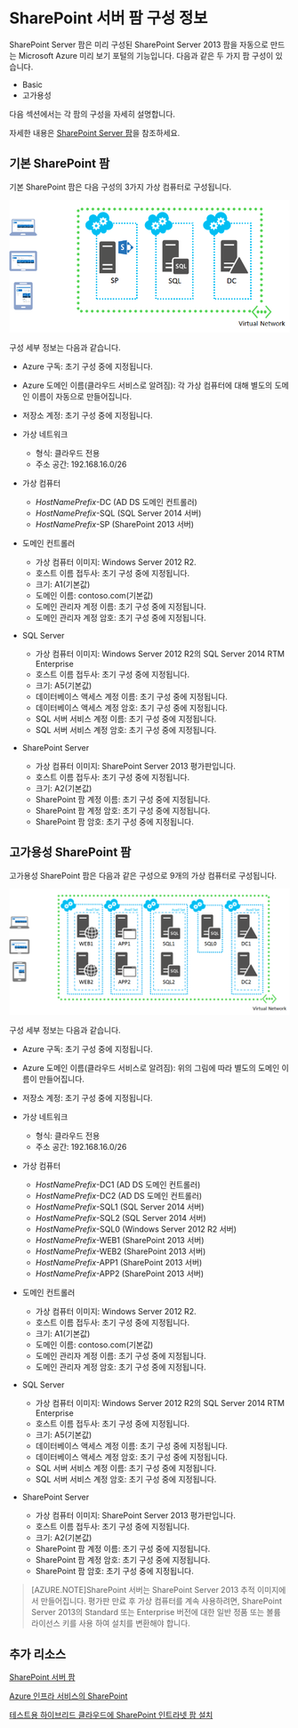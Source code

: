 <properties 
	pageTitle="SharePoint 서버 팜 구성 정보" 
	description="SharePoint 팜의 기본 구성에 대해 설명합니다." 
	services="virtual-machines" 
	documentationCenter="" 
	authors="JoeDavies-MSFT" 
	manager="timlt" 
	editor=""/>

<tags 
	ms.service="virtual-machines" 
	ms.workload="infrastructure-services" 
	ms.tgt_pltfrm="vm-sharepoint" 
	ms.devlang="na" 
	ms.topic="article" 
	ms.date="04/09/2015" 
	ms.author="josephd"/>


# SharePoint 서버 팜 구성 정보

SharePoint Server 팜은 미리 구성된 SharePoint Server 2013 팜을 자동으로 만드는 Microsoft Azure 미리 보기 포털의 기능입니다. 다음과 같은 두 가지 팜 구성이 있습니다.

- Basic
- 고가용성

다음 섹션에서는 각 팜의 구성을 자세히 설명합니다.

자세한 내용은 [SharePoint Server 팜](virtual-machines-sharepoint-farm-azure-preview.md)을 참조하세요.

## 기본 SharePoint 팜

기본 SharePoint 팜은 다음 구성의 3가지 가상 컴퓨터로 구성됩니다.

![sharepointfarm](./media/virtual-machines-sharepoint-farm-config-azure-preview/SPFarm_Basic.png)

구성 세부 정보는 다음과 같습니다.

-	Azure 구독: 초기 구성 중에 지정됩니다.
-	Azure 도메인 이름(클라우드 서비스로 알려짐): 각 가상 컴퓨터에 대해 별도의 도메인 이름이 자동으로 만들어집니다.
-	저장소 계정: 초기 구성 중에 지정됩니다.
-	가상 네트워크 	
	-   형식: 클라우드 전용	
    -	주소 공간: 192.168.16.0/26    

- 가상 컴퓨터
	-	*HostNamePrefix*-DC (AD DS 도메인 컨트롤러)
	-	*HostNamePrefix*-SQL (SQL Server 2014 서버)
	-	*HostNamePrefix*-SP (SharePoint 2013 서버)

- 도메인 컨트롤러
	-	가상 컴퓨터 이미지: Windows Server 2012 R2.
	-	호스트 이름 접두사: 초기 구성 중에 지정됩니다.
	-	크기: A1(기본값)
	-	도메인 이름: contoso.com(기본값)
	-	도메인 관리자 계정 이름: 초기 구성 중에 지정됩니다.
	-	도메인 관리자 계정 암호: 초기 구성 중에 지정됩니다.

- SQL Server
	-	가상 컴퓨터 이미지: Windows Server 2012 R2의 SQL Server 2014 RTM Enterprise
	-	호스트 이름 접두사: 초기 구성 중에 지정됩니다.
	-	크기: A5(기본값)
	-	데이터베이스 액세스 계정 이름: 초기 구성 중에 지정됩니다.
	-	데이터베이스 액세스 계정 암호: 초기 구성 중에 지정됩니다.
	-	SQL 서버 서비스 계정 이름: 초기 구성 중에 지정됩니다.
	-	SQL 서버 서비스 계정 암호: 초기 구성 중에 지정됩니다.

- SharePoint Server
	-	가상 컴퓨터 이미지: SharePoint Server 2013 평가판입니다.
	-	호스트 이름 접두사: 초기 구성 중에 지정됩니다.
	-	크기: A2(기본값)
	-	SharePoint 팜 계정 이름: 초기 구성 중에 지정됩니다.
	-	SharePoint 팜 계정 암호: 초기 구성 중에 지정됩니다.
	-	SharePoint 팜 암호: 초기 구성 중에 지정됩니다.


## 고가용성 SharePoint 팜

고가용성 SharePoint 팜은 다음과 같은 구성으로 9개의 가상 컴퓨터로 구성됩니다.

![sharepointfarm](./media/virtual-machines-sharepoint-farm-config-azure-preview/SPFarm_HighAvail.png)
 
구성 세부 정보는 다음과 같습니다.

-	Azure 구독: 초기 구성 중에 지정됩니다.
-	Azure 도메인 이름(클라우드 서비스로 알려짐): 위의 그림에 따라 별도의 도메인 이름이 만들어집니다.
-	저장소 계정: 초기 구성 중에 지정됩니다.
-	가상 네트워크	
	-	형식: 클라우드 전용
	-	주소 공간: 192.168.16.0/26	

-	가상 컴퓨터
	-	*HostNamePrefix*-DC1 (AD DS 도메인 컨트롤러)
	-	*HostNamePrefix*-DC2 (AD DS 도메인 컨트롤러)
	-	*HostNamePrefix*-SQL1 (SQL Server 2014 서버)
	-	*HostNamePrefix*-SQL2 (SQL Server 2014 서버)
	-	*HostNamePrefix*-SQL0 (Windows Server 2012 R2 서버)
	-	*HostNamePrefix*-WEB1 (SharePoint 2013 서버)
	-	*HostNamePrefix*-WEB2 (SharePoint 2013 서버)
	-	*HostNamePrefix*-APP1 (SharePoint 2013 서버)
	-	*HostNamePrefix*-APP2 (SharePoint 2013 서버)

-	도메인 컨트롤러
	-	가상 컴퓨터 이미지: Windows Server 2012 R2.
	-	호스트 이름 접두사: 초기 구성 중에 지정됩니다.
	-	크기: A1(기본값)
	-	도메인 이름: contoso.com(기본값)
	-	도메인 관리자 계정 이름: 초기 구성 중에 지정됩니다.
	-	도메인 관리자 계정 암호: 초기 구성 중에 지정됩니다.

-	SQL Server
	-	가상 컴퓨터 이미지: Windows Server 2012 R2의 SQL Server 2014 RTM Enterprise
	-	호스트 이름 접두사: 초기 구성 중에 지정됩니다.
	-	크기: A5(기본값)
	-	데이터베이스 액세스 계정 이름: 초기 구성 중에 지정됩니다.
	-	데이터베이스 액세스 계정 암호: 초기 구성 중에 지정됩니다.
	-	SQL 서버 서비스 계정 이름: 초기 구성 중에 지정됩니다.
	-	SQL 서버 서비스 계정 암호: 초기 구성 중에 지정됩니다.

-	SharePoint Server
	-	가상 컴퓨터 이미지: SharePoint Server 2013 평가판입니다.
	-	호스트 이름 접두사: 초기 구성 중에 지정됩니다.
	-	크기: A2(기본값)
	-	SharePoint 팜 계정 이름: 초기 구성 중에 지정됩니다.
	-	SharePoint 팜 계정 암호: 초기 구성 중에 지정됩니다.		
	-	SharePoint 팜 암호: 초기 구성 중에 지정됩니다.

> [AZURE.NOTE]SharePoint 서버는 SharePoint Server 2013 추적 이미지에서 만들어집니다. 평가판 만료 후 가상 컴퓨터를 계속 사용하려면, SharePoint Server 2013의 Standard 또는 Enterprise 버전에 대한 일반 정품 또는 볼륨 라이선스 키를 사용 하여 설치를 변환해야 합니다.

## 추가 리소스

[SharePoint 서버 팜](virtual-machines-sharepoint-farm-azure-preview.md)

[Azure 인프라 서비스의 SharePoint](http://msdn.microsoft.com/library/azure/dn275955.aspx)

[테스트용 하이브리드 클라우드에 SharePoint 인트라넷 팜 설치](../virtual-network/virtual-networks-setup-sharepoint-hybrid-cloud-testing.md)
 

<!---HONumber=58_postMigration-->